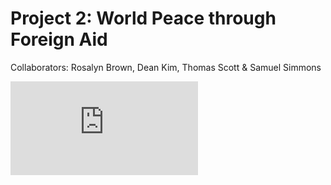 # Project 2: World Peace through Foreign Aid

Collaborators: Rosalyn Brown, Dean Kim, Thomas Scott & Samuel Simmons

![Presentation Link](https://github.com/ThomasJScott3/Project-2/blob/main/World%20Peace%20Through%20Foreign%20Aid.pdf)


